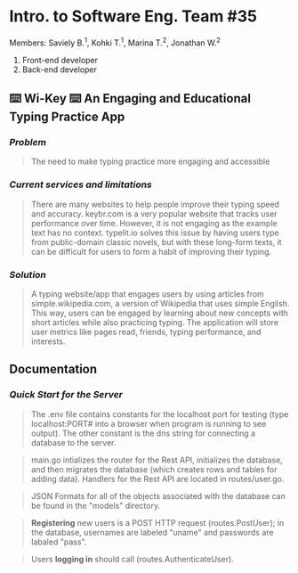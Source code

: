 # Intro. to Software Eng. Team #35
Members: Saviely B.<sup>1</sup>, Kohki T.<sup>1</sup>, Marina T.<sup>2</sup>, Jonathan W.<sup>2</sup>
1. Front-end developer
2. Back-end developer

## ⌨️ Wi-Key ⌨️ An Engaging and Educational Typing Practice App

### _Problem_
>The need to make typing practice more engaging and accessible

### _Current services and limitations_
>There are many websites to help people improve their typing speed and accuracy. keybr.com is a very popular website that tracks user performance over time. However, it is not engaging as the example text has no context. typelit.io solves this issue by having users type from public-domain classic novels, but with these long-form texts, it can be difficult for users to form a habit of improving their typing.

### _Solution_
>A typing website/app that engages users by using articles from simple.wikipedia.com, a version of Wikipedia that uses simple English. This way, users can be engaged by learning about new concepts with short articles while also practicing typing. The application will store user metrics like pages read, friends, typing performance, and interests.

## Documentation

### _Quick Start for the Server_
> The .env file contains constants for the localhost port for testing (type localhost:PORT# into a browser when program is running to see output). The other constant is the dns string for connecting a database to the server. 

> main.go intializes the router for the Rest API, initializes the database, and then migrates the database (which creates rows and tables for adding data). 
> Handlers for the Rest API are located in routes/user.go. 

> JSON Formats for all of the objects associated with the database can be found in the "models" directory. 

> **Registering** new users is a POST HTTP request (routes.PostUser); in the database, usernames are labeled "uname" and passwords are labaled "pass".

> Users **logging in** should call (routes.AuthenticateUser).

